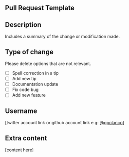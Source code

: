 ## Pull Request Template

## Description

Includes a summary of the change or modification made.

## Type of change

Please delete options that are not relevant.

- [ ] Spell correction in a tip
- [ ] Add new tip
- [ ] Documentation update
- [ ] Fix code bug
- [ ] Add new feature

## Username

[twitter account link or github account link e.g: [@gpolanco](https://github.com/gpolanco)]

## Extra content

[content here]
